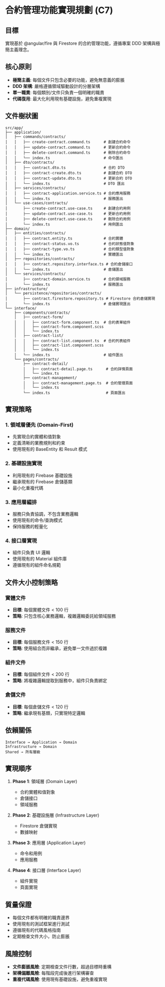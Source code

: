 # 合約管理功能實現規劃 (C7)

## 目標
實現基於 @angular/fire 與 Firestore 的合約管理功能，遵循專案 DDD 架構與極簡主義理念。

## 核心原則
- **極簡主義**: 每個文件只包含必要的功能，避免無意義的膨脹
- **DDD 架構**: 嚴格遵循領域驅動設計的分層架構
- **單一職責**: 每個類別/文件只負責一個明確的職責
- **代碼復用**: 最大化利用現有基礎設施，避免重複實現

## 文件樹狀圖

```
src/app/
├── application/
│   ├── commands/contracts/
│   │   ├── create-contract.command.ts      # 創建合約命令
│   │   ├── update-contract.command.ts      # 更新合約命令
│   │   ├── delete-contract.command.ts      # 刪除合約命令
│   │   └── index.ts                        # 命令匯出
│   ├── dto/contracts/
│   │   ├── contract.dto.ts                 # 合約 DTO
│   │   ├── contract-create.dto.ts          # 創建合約 DTO
│   │   ├── contract-update.dto.ts          # 更新合約 DTO
│   │   └── index.ts                        # DTO 匯出
│   ├── services/contracts/
│   │   ├── contract-application.service.ts # 合約應用服務
│   │   └── index.ts                        # 服務匯出
│   └── use-cases/contracts/
│       ├── create-contract.use-case.ts     # 創建合約用例
│       ├── update-contract.use-case.ts     # 更新合約用例
│       ├── delete-contract.use-case.ts     # 刪除合約用例
│       └── index.ts                        # 用例匯出
├── domain/
│   ├── entities/contracts/
│   │   ├── contract.entity.ts              # 合約實體
│   │   ├── contract-status.vo.ts           # 合約狀態值對象
│   │   ├── contract-type.vo.ts             # 合約類型值對象
│   │   └── index.ts                        # 實體匯出
│   ├── repositories/contracts/
│   │   ├── contract.repository.interface.ts # 合約倉儲接口
│   │   └── index.ts                        # 倉儲匯出
│   └── services/contracts/
│       ├── contract-domain.service.ts      # 合約領域服務
│       └── index.ts                        # 服務匯出
├── infrastructure/
│   └── persistence/repositories/contracts/
│       ├── contract.firestore.repository.ts # Firestore 合約倉儲實現
│       └── index.ts                        # 倉儲實現匯出
└── interface/
    ├── components/contracts/
    │   ├── contract-form/
    │   │   ├── contract-form.component.ts  # 合約表單組件
    │   │   ├── contract-form.component.scss
    │   │   └── index.ts
    │   ├── contract-list/
    │   │   ├── contract-list.component.ts  # 合約列表組件
    │   │   ├── contract-list.component.scss
    │   │   └── index.ts
    │   └── index.ts                        # 組件匯出
    └── pages/contracts/
        ├── contract-detail/
        │   ├── contract-detail.page.ts      # 合約詳情頁面
        │   └── index.ts
        ├── contract-management/
        │   ├── contract-management.page.ts  # 合約管理頁面
        │   └── index.ts
        └── index.ts                         # 頁面匯出
```

## 實現策略

### 1. 領域層優先 (Domain-First)
- 先實現合約實體和值對象
- 定義清晰的業務規則和約束
- 使用現有的 BaseEntity 和 Result 模式

### 2. 基礎設施實現
- 利用現有的 Firebase 基礎設施
- 繼承現有的 Firebase 倉儲基類
- 最小化重複代碼

### 3. 應用層編排
- 服務只負責協調，不包含業務邏輯
- 使用現有的命令/查詢模式
- 保持服務的輕量化

### 4. 接口層實現
- 組件只負責 UI 邏輯
- 使用現有的 Material 組件庫
- 遵循現有的組件命名規範

## 文件大小控制策略

### 實體文件
- **目標**: 每個實體文件 < 100 行
- **策略**: 只包含核心業務邏輯，複雜邏輯委託給領域服務

### 服務文件
- **目標**: 每個服務文件 < 150 行
- **策略**: 使用組合而非繼承，避免單一文件過於複雜

### 組件文件
- **目標**: 每個組件文件 < 200 行
- **策略**: 將複雜邏輯提取到服務中，組件只負責綁定

### 倉儲文件
- **目標**: 每個倉儲文件 < 120 行
- **策略**: 繼承現有基類，只實現特定邏輯

## 依賴關係

```
Interface → Application → Domain
Infrastructure → Domain
Shared → 所有層級
```

## 實現順序

1. **Phase 1**: 領域層 (Domain Layer)
   - 合約實體和值對象
   - 倉儲接口
   - 領域服務

2. **Phase 2**: 基礎設施層 (Infrastructure Layer)
   - Firestore 倉儲實現
   - 數據映射

3. **Phase 3**: 應用層 (Application Layer)
   - 命令和用例
   - 應用服務

4. **Phase 4**: 接口層 (Interface Layer)
   - 組件實現
   - 頁面實現

## 質量保證

- 每個文件都有明確的職責邊界
- 使用現有的測試框架進行測試
- 遵循現有的代碼風格指南
- 定期檢查文件大小，防止膨脹

## 風險控制

- **文件膨脹風險**: 定期檢查文件行數，超過目標時重構
- **架構偏離風險**: 每階段完成後進行架構審查
- **重複代碼風險**: 使用現有基礎設施，避免重複實現